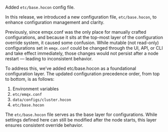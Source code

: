 Added `etc/base.hocon` config file.

In this release, we introduced a new configuration file, `etc/base.hocon`, to enhance configuration management and clarity.

Previously, since emqx.conf was the only place for manually crafted configurations, and because it sits at the top-most layer
of the configuration override system, it caused some confusion.
While mutable (not read-only) configurations set in `emqx.conf` could be changed through the UI, API, or CLI and take effect immediately,
those changes would not persist after a node restart — leading to inconsistent behavior.

To address this, we’ve added etc/base.hocon as a foundational configuration layer.
The updated configuration precedence order, from top to bottom, is as follows:

1. Environment variables
2. `etc/emqx.conf`
3. `data/configs/cluster.hocon`
4. `etc/base.hocon`

The `etc/base.hocon` file serves as the base layer for configurations.
While settings defined here can still be modified after the node starts,
this layer ensures consistent override behavior.
